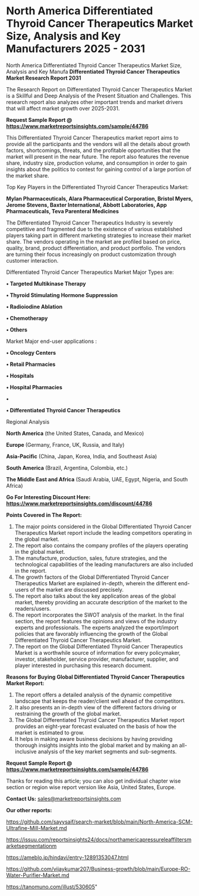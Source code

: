 # North America Differentiated Thyroid Cancer Therapeutics Market Size, Analysis and Key Manufacturers 2025 - 2031
North America Differentiated Thyroid Cancer Therapeutics Market Size, Analysis and Key Manufa
<strong>Differentiated Thyroid Cancer Therapeutics Market Research Report 2031</strong>

The Research Report on Differentiated Thyroid Cancer Therapeutics Market is a Skillful and Deep Analysis of the Present Situation and Challenges. This research report also analyzes other important trends and market drivers that will affect market growth over 2025-2031.

<strong>Request Sample Report @ <a href=https://www.marketreportsinsights.com/sample/44786>https://www.marketreportsinsights.com/sample/44786</a></strong>

This Differentiated Thyroid Cancer Therapeutics market report aims to provide all the participants and the vendors will all the details about growth factors, shortcomings, threats, and the profitable opportunities that the market will present in the near future. The report also features the revenue share, industry size, production volume, and consumption in order to gain insights about the politics to contest for gaining control of a large portion of the market share.

Top Key Players in the Differentiated Thyroid Cancer Therapeutics Market:

<strong>Mylan Pharmaceuticals, Alara Pharmaceutical Corporation, Bristol Myers, Jerome Stevens, Baxter International, Abbott Laboratories, App Pharmaceuticals, Teva Parenteral Medicines</strong>

The Differentiated Thyroid Cancer Therapeutics Industry is severely competitive and fragmented due to the existence of various established players taking part in different marketing strategies to increase their market share. The vendors operating in the market are profiled based on price, quality, brand, product differentiation, and product portfolio. The vendors are turning their focus increasingly on product customization through customer interaction.

Differentiated Thyroid Cancer Therapeutics Market Major Types are:

<strong>•  Targeted Multikinase Therapy

•  Thyroid Stimulating Hormone Suppression

•  Radioiodine Ablation

•  Chemotherapy

•  Others</strong>

Market Major end-user applications :

<strong>•  Oncology Centers

•  Retail Pharmacies

•  Hospitals

•  Hospital Pharmacies

•  

•  Differentiated Thyroid Cancer Therapeutics</strong>

Regional Analysis

</u><strong><b>North America</b></strong> (the United States, Canada, and Mexico)

<strong><b>Europe </b></strong>(Germany, France, UK, Russia, and Italy)

<strong><b>Asia-Pacific</b></strong> (China, Japan, Korea, India, and Southeast Asia)

<strong><b>South America</b></strong> (Brazil, Argentina, Colombia, etc.)

<strong><b>The Middle East and Africa</b></strong> (Saudi Arabia, UAE, Egypt, Nigeria, and South Africa)

<strong>Go For Interesting Discount Here: <a href=https://www.marketreportsinsights.com/discount/44786>https://www.marketreportsinsights.com/discount/44786</a></strong>

<strong>Points Covered in The Report:</strong>
<ol>
  <li>The major points considered in the Global Differentiated Thyroid Cancer Therapeutics Market report include the leading competitors operating in the global market.</li>
  <li>The report also contains the company profiles of the players operating in the global market.</li>
  <li>The manufacture, production, sales, future strategies, and the technological capabilities of the leading manufacturers are also included in the report.</li>
  <li>The growth factors of the Global Differentiated Thyroid Cancer Therapeutics Market are explained in-depth, wherein the different end-users of the market are discussed precisely.</li>
  <li>The report also talks about the key application areas of the global market, thereby providing an accurate description of the market to the readers/users.</li>
  <li>The report incorporates the SWOT analysis of the market. In the final section, the report features the opinions and views of the industry experts and professionals. The experts analyzed the export/import policies that are favorably influencing the growth of the Global Differentiated Thyroid Cancer Therapeutics Market.</li>
  <li>The report on the Global Differentiated Thyroid Cancer Therapeutics Market is a worthwhile source of information for every policymaker, investor, stakeholder, service provider, manufacturer, supplier, and player interested in purchasing this research document.</li>
</ol>
<strong>Reasons for Buying Global Differentiated Thyroid Cancer Therapeutics Market Report:</strong>

<ol>
  <li>The report offers a detailed analysis of the dynamic competitive landscape that keeps the reader/client well ahead of the competitors.</li>
  <li>It also presents an in-depth view of the different factors driving or restraining the growth of the global market.</li>
  <li>The Global Differentiated Thyroid Cancer Therapeutics Market report provides an eight-year forecast evaluated on the basis of how the market is estimated to grow.</li>
  <li>It helps in making aware business decisions by having providing thorough insights insights into the global market and by making an all-inclusive analysis of the key market segments and sub-segments.</li>
</ol>
<strong>Request Sample Report @ <a href=https://www.marketreportsinsights.com/sample/44786>https://www.marketreportsinsights.com/sample/44786</a></strong>


Thanks for reading this article; you can also get individual chapter wise section or region wise report version like Asia, United States, Europe.

<strong>Contact Us:</strong>
sales@marketreportsinsights.com

<strong>Our other reports:</strong>

<a href=https://github.com/sayysaif/search-market/blob/main/North-America-SCM-Ultrafine-Mill-Market.md>https://github.com/sayysaif/search-market/blob/main/North-America-SCM-Ultrafine-Mill-Market.md</a>

<a href=https://issuu.com/reportsinsights24/docs/northamericapressureleaffiltersmarketsegmentationm>https://issuu.com/reportsinsights24/docs/northamericapressureleaffiltersmarketsegmentationm</a>

<a href=https://ameblo.jp/hindavi/entry-12891353047.html>https://ameblo.jp/hindavi/entry-12891353047.html</a>

<a href=https://github.com/vijaykumar207/Business-growth/blob/main/Europe-RO-Water-Purifier-Market.md>https://github.com/vijaykumar207/Business-growth/blob/main/Europe-RO-Water-Purifier-Market.md</a>

<a href=https://tanomuno.com/illust/530605>https://tanomuno.com/illust/530605</a>"
